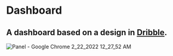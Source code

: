 # Dashboard
## A dashboard based on a design in [Dribble](https://dribbble.com/).  
![Panel - Google Chrome 2_22_2022 12_27_52 AM](https://user-images.githubusercontent.com/73068793/155028193-16e13710-35fe-46e9-afab-816c4208953d.png)
